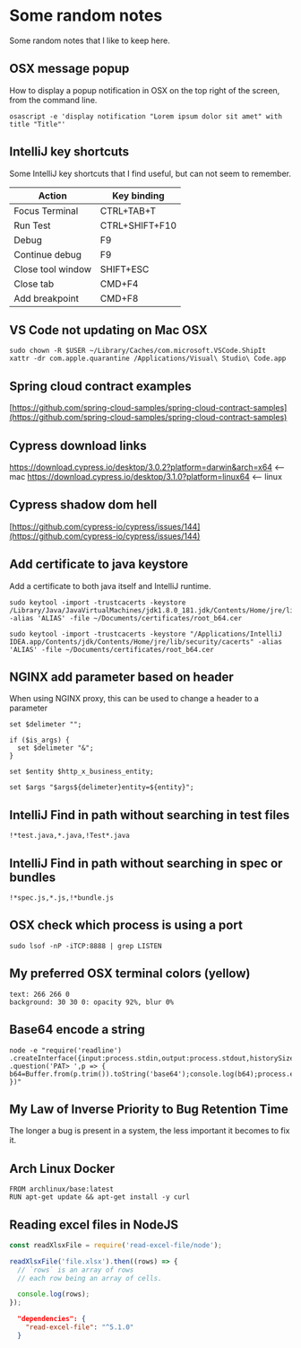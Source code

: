 # Some random notes
Some random notes that I like to keep here.

## OSX message popup
How to display a popup notification in OSX on the top right of the screen, from the command line.
```
osascript -e 'display notification "Lorem ipsum dolor sit amet" with title "Title"'
```

## IntelliJ key shortcuts
Some IntelliJ key shortcuts that I find useful, but can not seem to remember.

| Action            | Key binding       |
|-------------------|-------------------|
| Focus Terminal    | CTRL+TAB+T        |
| Run Test          | CTRL+SHIFT+F10    |
| Debug             | F9                |
| Continue debug    | F9                |
| Close tool window | SHIFT+ESC         |
| Close tab         | CMD+F4            |
| Add breakpoint    | CMD+F8            |

## VS Code not updating on Mac OSX
```
sudo chown -R $USER ~/Library/Caches/com.microsoft.VSCode.ShipIt
xattr -dr com.apple.quarantine /Applications/Visual\ Studio\ Code.app
```

## Spring cloud contract examples
[https://github.com/spring-cloud-samples/spring-cloud-contract-samples](https://github.com/spring-cloud-samples/spring-cloud-contract-samples)

## Cypress download links
https://download.cypress.io/desktop/3.0.2?platform=darwin&arch=x64 <-- mac
https://download.cypress.io/desktop/3.1.0?platform=linux64 <-- linux

## Cypress shadow dom hell
[https://github.com/cypress-io/cypress/issues/144](https://github.com/cypress-io/cypress/issues/144)

## Add certificate to java keystore
Add a certificate to both java itself and IntelliJ runtime.
```
sudo keytool -import -trustcacerts -keystore /Library/Java/JavaVirtualMachines/jdk1.8.0_181.jdk/Contents/Home/jre/lib/security/cacerts -alias 'ALIAS' -file ~/Documents/certificates/root_b64.cer

sudo keytool -import -trustcacerts -keystore "/Applications/IntelliJ IDEA.app/Contents/jdk/Contents/Home/jre/lib/security/cacerts" -alias 'ALIAS' -file ~/Documents/certificates/root_b64.cer
```

## NGINX add parameter based on header
When using NGINX proxy, this can be used to change a header to a parameter
```
set $delimeter "";

if ($is_args) {
  set $delimeter "&";
}

set $entity $http_x_business_entity;

set $args "$args${delimeter}entity=${entity}";
```

## IntelliJ Find in path without searching in test files
```
!*test.java,*.java,!Test*.java
```

## IntelliJ Find in path without searching in spec or bundles
```
!*spec.js,*.js,!*bundle.js
```

## OSX check which process is using a port
```
sudo lsof -nP -iTCP:8888 | grep LISTEN
```

## My preferred OSX terminal colors (yellow)
```
text: 266 266 0
background: 30 30 0: opacity 92%, blur 0%
```

## Base64 encode a string
```
node -e "require('readline') .createInterface({input:process.stdin,output:process.stdout,historySize:0}) .question('PAT> ',p => { b64=Buffer.from(p.trim()).toString('base64');console.log(b64);process.exit(); })"
```

## My Law of Inverse Priority to Bug Retention Time
The longer a bug is present in a system, the less important it becomes to fix it.

## Arch Linux Docker
```
FROM archlinux/base:latest
RUN apt-get update && apt-get install -y curl
```

## Reading excel files in NodeJS
```javascript
const readXlsxFile = require('read-excel-file/node');

readXlsxFile('file.xlsx').then((rows) => {
  // `rows` is an array of rows
  // each row being an array of cells.

  console.log(rows);
});
```

```json
  "dependencies": {
    "read-excel-file": "^5.1.0"
  }
```

